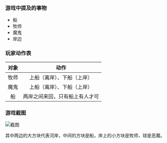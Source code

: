 ### 游戏中提及的事物

+ 船
+ 牧师
+ 魔鬼
+ 岸边

### 玩家动作表

| 对象 |   动作                |
|:------:|:----------------------------------:|
|牧师|上船（离岸）、下船（上岸）|
|魔鬼|上船（离岸）、下船（上岸）|
|船|两岸之间来回，只有船上有人才可|

### 游戏截图

![截图](http://m.qpic.cn/psb?/V130IzoX3J4uRT/4MUNViCXtneR2glI6ZMk6ufPcfsFHSJDsLbfRjtwt8c!/b/dDABAAAAAAAA&bo=gAQ9AoAEPQIDCSw!&rf=viewer_4 '截图')

其中两边的大方块代表河岸，中间的方块是船，岸上的小方块是牧师，球是恶魔。
